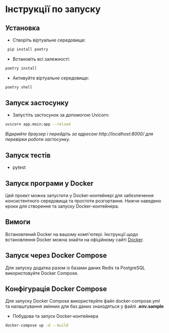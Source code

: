 # Інструкції по запуску 

## Установка 
* Створіть віртуальне середовище: 

```bash
 pip install poetry
```
* Встановіть всі залежності:

```bash
poetry install
```

* Активуйте віртуальне середовище:

```bash
poetry shell
```



## Запуск застосунку 
* Запустіть застосунок за допомогою Uvicorn:
```bash
uvicorn app.main:app --reload
```
*Відкрийте браузер і перейдіть за адресою http://localhost:8000/ для перевірки роботи застосунку.*

## Запуск тестів 
* pytest

## Запуск програми у Docker

Цей проект можна запустити у Docker-контейнері для забезпечення консистентного середовища та простоти розгортання. Нижче наведено кроки для створення та запуску Docker-контейнера.

## Вимоги
Встановлений Docker на вашому комп'ютері. Інструкції щодо встановлення Docker можна знайти на офіційному сайті [Docker](https://docs.docker.com/engine/install/).

## Запуск через Docker Compose
Для запуску додатка разом із базами даних Redis та PostgreSQL використовуйте Docker Compose.

## Конфігурація Docker Compose
Для запуску Docker Compose використвуйте файл docker-compose.yml та налаштування змінних для баз даних знаходяться у файлі **.env.sample**

* Побудова та запуск Docker-контейнера
```bash
docker-compose up -d --build
```
